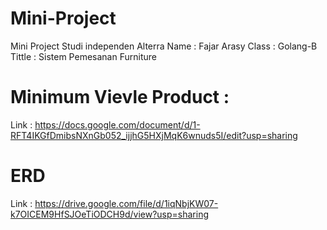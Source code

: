 # Mini-Project
Mini Project Studi independen Alterra 
Name : Fajar Arasy
Class : Golang-B
Tittle : Sistem Pemesanan Furniture

# Minimum Vievle Product :
Link : https://docs.google.com/document/d/1-RFT4IKGfDmibsNXnGb052_ijjhG5HXjMqK6wnuds5I/edit?usp=sharing

# ERD
Link : https://drive.google.com/file/d/1iqNbjKW07-k7OICEM9HfSJOeTiODCH9d/view?usp=sharing
